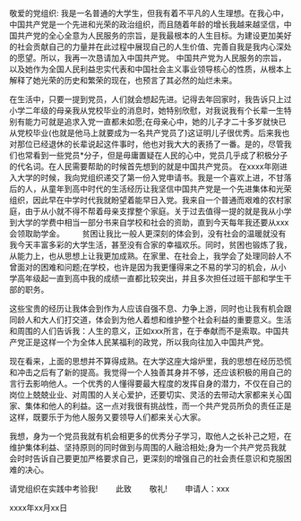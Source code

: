 敬爱的党组织:
我是一名普通的大学生，但我有着不平凡的人生理想。在我心中，中国共产党是一个先进和光荣的政治组织，而且随着年龄的增长我越来越坚信，中国共产党的全心全意为人民服务的宗旨，是我最根本的人生目标。为建设更加美好的社会贡献自己的力量并在此过程中展现自己的人生价值、完善自我是我内心深处的愿望。所以，我再一次恳请加入中国共产党。
中国共产党为人民服务的宗旨，以及她作为全国人民利益忠实代表和中国社会主义事业领导核心的性质，从根本上解释了她光荣的历史和繁荣的现在，也预言了其必然的灿烂未来。

在生活中，只要一提到党员，人们就会想起先进。记得去年回家时，我告诉只上过小学二年级的母亲我从党校毕业的消息时，她特别欣慰，对我说我有个长辈一生特别有能力可就是追求入党一直都未如愿;在母亲心中，她的儿子才二十多岁就快已从党校毕业(也就是他马上就要成为一名共产党员了)这证明儿子很优秀。后来我也对那位已经退休的长辈说起这件事时，他也对我大大的表扬了一番。是的，尽管我们也常看到一些党员*分子，但是毋庸置疑在人民的心中，党员几乎成了积极分子的代名词。在人民需要帮助的时候首先想到的就是中国共产党员。
在xxxx年刚进入大学的时候，我向党组织递交了第一份入党申请书。我是一个喜欢上进，不甘落后的人，从童年到高中时代的生活经历让我坚信中国共产党是一个先进集体和光荣组织，因此早在中学时代我就盼望着能早日入党。我来自一个普通而艰难的农村家庭，由于从小就不得不帮着母亲支撑整个家庭。关于过去值得一提的就是我从小学到大学的学费中相当一部分书来自学校和社会的资助，直到今天每年我还要从xxx会领取助学金。 　　贫困让我比一般人更深刻的体会到，没有社会的温暖就没有我今天丰富多彩的大学生活，甚至没有合家的幸福欢乐。同时，贫困也锻炼了我，从能力上，也从思想上让我更加成熟。在家里、在社会上，我学会了处理同龄人不曾面对的困难和问题;在学校，也许是因为我更懂得来之不易的学习的机会，从小学高年级起一直到高中我的成绩一直都比较突出，并且多次担任过班干部和学生干部的职务。

这些宝贵的经历让我体会到作为人应该自强不息、力争上游，同时也让我有机会跟同龄人和大人们打交道，体会到为他人着想和维护整个社会利益的重要意义。生活和周围的人们告诉我：人生的意义，正如xxx所言，在于奉献而不是索取。中国共产党正是这样一个为全体人民某福利的政党，所以我向往加入中国共产党。

现在看来，上面的思想并不算得成熟。在大学这座大熔炉里，我的思想在经历恐慌和冲击之后有了新的提高。我觉得一个人独善其身并不够，还应该积极的用自己的言行去影响他人。一个优秀的人懂得要最大程度的发挥自身的潜力，不仅在自己的岗位上兢兢业业、对周围的人关心爱护，还要切实、灵活的去带动大家都来关心国家、集体和他人的利益。这一点对我很有挑战性，而一个共产党员所负的责任正是这样，既要乐于为他人服务又要领导人们都来关心大家。

我想，身为一个党员我就有机会相更多的优秀分子学习，取他人之长补己之短，在维护集体利益、坚持原则的同时做到与周围的人融洽相处;身为一个共产党员我就会时时告诉自己要更加严格要求自己，更深刻的增强自己的社会责任意识和克服困难的决心。

请党组织在实践中考验我! 　　此致 　　敬礼! 　　申请人：xxx

xxxx年xx月xx日